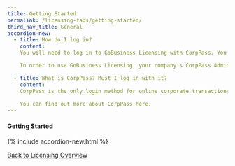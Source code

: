 ```yaml
---
title: Getting Started
permalink: /licensing-faqs/getting-started/
third_nav_title: General
accordion-new:
  - title: How do I log in?
    content:
    You will need to log in to GoBusiness Licensing with CorpPass. You can register for a CorpPass ID here.

    In order to use GoBusiness Licensing, your company's CorpPass Administrator or Sub-Administrator will need to assign digital service access to GoBusiness Portal. You can find out how to do so <a href="/contact-us">here</a>.

  - title: What is CorpPass? Must I log in with it?
    content:
    CorpPass is the only login method for online corporate transactions with more than 140 government digital services, including GoBusiness Licensing. If you are using the Guided Journey feature, you need to log in with CorpPass.

    You can find out more about CorpPass here.
---
```


#### Getting Started
{% include accordion-new.html %}

[Back to Licensing Overview](/run-and-grow/licensing-overview/)

